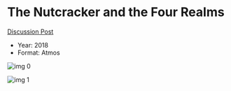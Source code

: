 # The Nutcracker and the Four Realms

[Discussion Post](https://www.avsforum.com/threads/bass-eq-for-filtered-movies.2995212/post-57504984)

* Year: 2018
* Format: Atmos

![img 0](https://i.imgur.com/33AnbLB.jpg)

![img 1](https://i.imgur.com/1sPWSYM.jpg)

